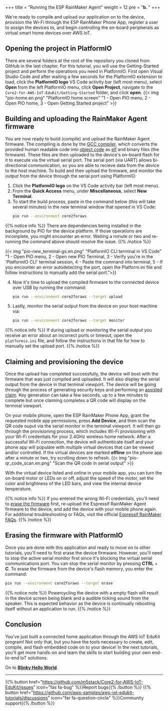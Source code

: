 +++
title = "Running the ESP RainMaker Agent"
weight = 12
pre = "<b>b. </b>"
+++

We're ready to compile and upload our application on to the device, provision the Wi-Fi through the ESP RainMaker Phone App, register a user to assign the devices to, and begin controlling the on-board peripherals as virtual smart home devices over AWS IoT.

## Opening the project in PlatformIO
There are several folders at the root of the repository you cloned from GitHub in the last chapter. For this tutorial, you will use the Getting-Started project and perform the operations you need in PlatformIO. First open Visual Studio Code and after waiting a few seconds for the PlatformIO extension to load, click the **PlatformIO logo** VS Code activity bar (left most menu), select **Open** from the left PlatformIO menu, click **Open Project**, navigate to the `Core2-for-AWS-IoT-EduKit/Getting-Started` folder, and click **open**.
{{< img "pio-home.en.png" "PlatformIO home screen" "1 - Open PIO menu, 2 - Open PIO home, 3 - Open Getting Started project" >}}

## Building and uploading the RainMaker Agent firmware
You are now ready to build (compile) and upload the RainMaker Agent firmware. The compiling is done by the [GCC compiler](https://gcc.gnu.org/onlinedocs/gcc/), which converts the provided human readable code into [object code](https://en.wikipedia.org/wiki/Object_code) as [elf](https://en.wikipedia.org/wiki/Executable_and_Linkable_Format) and binary files (the firmware). These files are then uploaded to the device's on-board flash for it to execute via the virtual serial port. The serial port (via UART) allows bi-directional communication, so you are able to recieve data from the device to the host machine. To build and then upload the firmware, and monitor the output from the device through the serial port using PlatformIO:
1) Click the **PlatformIO logo** on the VS Code activity bar (left most menu).
2) From the **Quick Access** menu, under **Miscellaneous**, select **New Terminal**.
3) To start the build process, paste in the command below (this will take several minutes) in the new terminal window that opened in VS Code:
    ```bash
    pio run --environment core2foraws
    ```

{{% notice info %}}
There are dependencies being installed in the background by PIO for the device platform. If those operations are incomplete, you might encounter an error. Waiting a minute or two and re-running the command above should resolve the issue.
{{% /notice %}}

{{< img "pio-new_terminal-gs.en.png" "PlatformIO CLI terminal in VS Code" "1 - Open PIO menu, 2 - Open new PIO Terminal, 3 - Verify you're in the 'PlatformIO CLI' terminal session, 4 - Paste the command into terminal, 5 - If you encounter an error autodetecting the port, open the Platform.ini file and follow instructions to manually add the serial port.">}}

4) Now it's time to upload the compiled firmware to the connected device over USB by running the command:
    ```bash
    pio run --environment core2foraws --target upload
    ```
5) Lastly, monitor the serial output from the device on your host machine via:
   ```bash
   pio run --environment core2foraws --target monitor
   ```
{{% notice info %}}
If during upload or monitoring the serial output you receive an error about an incorrect ports or timeout, open the `platformio.ini` file, and follow the instructions in that file for how to manually set the upload port.
{{% /notice %}}
## Claiming and provisioning the device
Once the upload has completed successfully, the device will boot with the firmware that was just compiled and uploaded. It will also display the serial output from the device in that terminal viewport. The device will be going through the process of generating security keys and performing an [assisted claim](https://rainmaker.espressif.com/docs/claiming.html#assisted-claiming-esp32). Key generation can take a few seconds, up to a few minutes to complete but once claiming completes a QR code will display on the terminal viewport.

On your mobile phone, open the ESP RainMaker Phone App, grant the requested mobile app permissions, press **Add Device**, and then scan the QR code ouput via the serial monitor in the terminal viewport. It will then go through the provisioning process, which includes Wi-Fi provisioning with your Wi-Fi credentials for your 2.4GHz wireless home network. After a successful Wi-Fi connection, the device will authenticate itself and your phone app will populate with multiple virtual devices that can be viewed and/or controlled. If the virtual devices are marked **offline** on the phone app after a minute or two, try scrolling down to refresh.
{{< img "pio-qr_code_scan.en.png" "Scan the QR code in serial output" >}}

With the virtual device listed and online in your mobile app, you can turn the on-board motor or LEDs on or off, adjust the speed of the motor, set the color and brightness of the LED bars, and view the internal device temperature.

{{% notice info %}}
If you entered the wrong Wi-Fi credentials, you'll need to [erase the firmware](/en/getting-started/run-rainmaker.html#erasing-the-firmware-with-platformio) first, re-upload the Espressif RainMaker Agent firmware to the device, and add the device with your mobile phone again. For additional troubleshooting or FAQs, visit the official [Espressif RainMaker FAQs](https://rainmaker.espressif.com/docs/faqs.html).
{{% /notice %}}

## Erasing the firmware with PlatformIO
Once you are done with this application and ready to move on to other tutorials, you'll need to first erase the device firmware. However, you'll need to stop the active serial monitor first since it's blocking the virtual serial communications port. You can stop the serial monitor by pressing **CTRL** + **C**. To erase the firmware from the device's flash memory, you enter the command:
```bash
pio run --environment core2foraws --target erase
```

{{% notice note %}}
Powercycling the device with a empty flash will result in the device screen being blank and a audible ticking sound from the speaker. This is expected behavior as the device is continually rebooting itself without an application to run.
{{% /notice %}}

## Conclusion
You've just built a connected home application through the AWS IoT EduKit program! Not only that, but you have the tools necessary to create, edit, compile, and flash embedded code on to your device! In the next tutorials, you'll get more hands-on and learn the skills to start building your own end-to-end IoT solutions.

On to [**Blinky Hello World**](/en/blinky-hello-world.html).

---
{{% button href="https://github.com/m5stack/Core2-for-AWS-IoT-EduKit/issues" icon="fas fa-bug" %}}Report bugs{{% /button %}} {{% button href="https://github.com/aws-samples/aws-iot-edukit-tutorials/discussions" icon="far fa-question-circle" %}}Community support{{% /button %}}